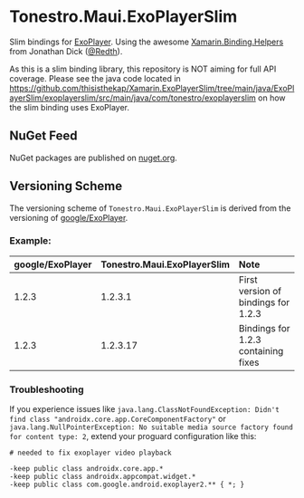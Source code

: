 # Tonestro.Maui.ExoPlayerSlim

Slim bindings for [ExoPlayer](https://github.com/google/ExoPlayer). Using the awesome [Xamarin.Binding.Helpers](https://github.com/Redth/Xamarin.Binding.Helpers) from Jonathan Dick ([@Redth](https://github.com/Redth)).

As this is a slim binding library, this repository is NOT aiming for full API coverage. Please see the java code located in https://github.com/thisisthekap/Xamarin.ExoPlayerSlim/tree/main/java/ExoPlayerSlim/exoplayerslim/src/main/java/com/tonestro/exoplayerslim on how the slim binding uses ExoPlayer.

## NuGet Feed

NuGet packages are published on [nuget.org](https://www.nuget.org/packages/Tonestro.Maui.ExoPlayerSlim/).

## Versioning Scheme

The versioning scheme of `Tonestro.Maui.ExoPlayerSlim` is derived from the versioning of [google/ExoPlayer](https://github.com/google/ExoPlayer).

### Example:

| google/ExoPlayer | Tonestro.Maui.ExoPlayerSlim | Note |
|:--|:--|:--|
| 1.2.3 | 1.2.3.1 | First version of bindings for 1.2.3 |
| 1.2.3 | 1.2.3.17 | Bindings for 1.2.3 containing fixes |

### Troubleshooting

If you experience issues like `java.lang.ClassNotFoundException: Didn't find class "androidx.core.app.CoreComponentFactory"` or `java.lang.NullPointerException: No suitable media source factory found for content type: 2`, extend your proguard configuration like this:

```
# needed to fix exoplayer video playback

-keep public class androidx.core.app.*
-keep public class androidx.appcompat.widget.*
-keep public class com.google.android.exoplayer2.** { *; }
```
